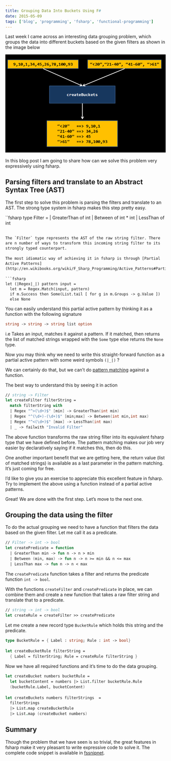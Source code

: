```yaml
---
title: Grouping Data Into Buckets Using F#
date: 2015-05-09
tags: ['blog', 'programming', 'fsharp', 'functional-programming']
---
```


Last week I came across an interesting data grouping problem, which groups the data into different buckets based on the given filters as shown in the image below

![](/assets/images/blog/grouping-data-into-buckets-using-fsharp/1.png)

In this blog post I am going to share how can we solve this problem very expressively using fsharp.

## Parsing filters and translate to an Abstract Syntax Tree (AST)

The first step to solve this problem is parsing the filters and translate to an AST. The strong type system in fsharp makes this step pretty easy.

``fsharp
type Filter =
  | GreaterThan of int
  | Between of int * int
  | LessThan of int
```

The `Filter` type represents the AST of the raw string filter. There are n number of ways to transform this incoming string filter to its strongly typed counterpart.

The most idiomatic way of achieving it in fsharp is through [Partial Active Patterns](http://en.wikibooks.org/wiki/F_Sharp_Programming/Active_Patterns#Partial_Active_Patterns)

```fsharp
let (|Regex|_|) pattern input =
  let m = Regex.Match(input, pattern)
  if m.Success then Some(List.tail [ for g in m.Groups -> g.Value ])
  else None
```

You can easily understand this partial active pattern by thinking it as a function with the following signature

```fsharp
string -> string -> string list option
```

i.e Takes an input, matches it against a pattern. If it matched, then returns the list of matched strings wrapped with the `Some` type else returns the `None` type.

Now you may think why we need to write this straight-forward function as a partial active pattern with some weird symbols `(|_|)` ?

We can certainly do that, but we can’t do [pattern matching](http://fsharpforfunandprofit.com/posts/match-expression/) against a function.

The best way to understand this by seeing it in action

```fsharp
// string -> Filter
let createFilter filterString =
  match filterString with
  | Regex "^>(\d+)$" [min] -> GreaterThan(int min)
  | Regex "^(\d+)-(\d+)$" [min;max] -> Between(int min,int max)
  | Regex "^<(\d+)$" [max] -> LessThan(int max)
  | _ -> failwith "Invalid Filter"
```

The above function transforms the raw string filter into its equivalent fsharp type that we have defined before. The pattern matching makes our job very easier by declaratively saying if it matches this, then do this.

One another important benefit that we are getting here, the return value (list of matched strings) is available as a last parameter in the pattern matching. It’s just coming for free.

I’d like to give you an exercise to appreciate this excellent feature in fsharp. Try to implement the above using a function instead of a partial active patterns.

Great! We are done with the first step. Let’s move to the next one.

## Grouping the data using the filter

To do the actual grouping we need to have a function that filters the data based on the given filter. Let me call it as a predicate.

```fsharp
// Filter -> int -> bool
let createPredicate = function
  | GreaterThan min -> fun n -> n > min
  | Between (min, max) -> fun n -> n >= min && n <= max
  | LessThan max -> fun n -> n < max
```

The `createPredicate` function takes a filter and returns the predicate function `int -> bool`.

With the functions `createFilter` and `createPredicate` in place, we can combine them and create a new function that takes a raw filter string and translate that to a predicate.

```fsharp
// string -> int -> bool
let createRule = createFilter >> createPredicate
```

Let me create a new record type `BucketRule` which holds this string and the predicate.

```fsharp
type BucketRule = { Label : string; Rule : int -> bool}

let createBucketRule filterString =
  { Label = filterString; Rule = createRule filterString }
```

Now we have all required functions and it’s time to do the data grouping.

```fsharp
let createBucket numbers bucketRule =
  let bucketContent = numbers |> List.filter bucketRule.Rule
  (bucketRule.Label, bucketContent)

let createBuckets numbers filterStrings  =
  filterStrings
  |> List.map createBucketRule
  |> List.map (createBucket numbers)
```

## Summary

Though the problem that we have seen is so trivial, the great features in fsharp make it very pleasant to write expressive code to solve it. The complete code snippet is available in [fssnipnet](http://fssnip.net/qZ).